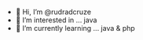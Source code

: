 - 👋 Hi, I’m @rudradcruze
- 👀 I’m interested in ... java
- 🌱 I’m currently learning ... java & php

<!---
rudradcruze/rudradcruze is a ✨ special ✨ repository because its `README.md` (this file) appears on your GitHub profile.
You can click the Preview link to take a look at your changes.
--->

